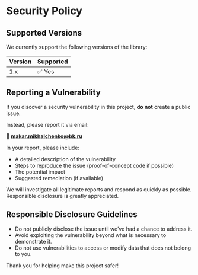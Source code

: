 # Security Policy

## Supported Versions

We currently support the following versions of the library:

| Version | Supported          |
|---------|--------------------|
| 1.x     | ✅ Yes              |

## Reporting a Vulnerability

If you discover a security vulnerability in this project, **do not** create a public issue.

Instead, please report it via email:

**📧 makar.mikhalchenko@bk.ru**

In your report, please include:

- A detailed description of the vulnerability
- Steps to reproduce the issue (proof-of-concept code if possible)
- The potential impact
- Suggested remediation (if available)

We will investigate all legitimate reports and respond as quickly as possible. Responsible disclosure is greatly appreciated.

## Responsible Disclosure Guidelines

- Do not publicly disclose the issue until we’ve had a chance to address it.
- Avoid exploiting the vulnerability beyond what is necessary to demonstrate it.
- Do not use vulnerabilities to access or modify data that does not belong to you.

Thank you for helping make this project safer!
